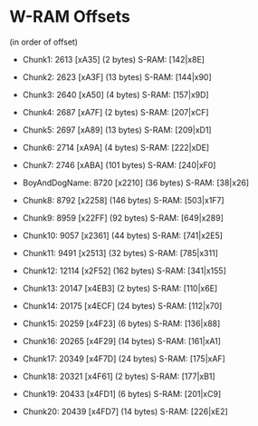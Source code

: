 ﻿# W-RAM Offsets

(in order of offset)

* Chunk1: 2613 [xA35] (2 bytes)          S-RAM: [142|x8E]
* Chunk2: 2623 [xA3F] (13 bytes)         S-RAM: [144|x90]
* Chunk3: 2640 [xA50] (4 bytes)          S-RAM: [157|x9D]
* Chunk4: 2687 [xA7F] (2 bytes)          S-RAM: [207|xCF]
* Chunk5: 2697 [xA89] (13 bytes)         S-RAM: [209|xD1]
* Chunk6: 2714 [xA9A] (4 bytes)          S-RAM: [222|xDE]
* Chunk7: 2746 [xABA] (101 bytes)        S-RAM: [240|xF0]
* BoyAndDogName: 8720 [x2210] (36 bytes) S-RAM: [38|x26]

* Chunk8: 8792 [x2258] (146 bytes)       S-RAM: [503|x1F7]
* Chunk9: 8959 [x22FF] (92 bytes)        S-RAM: [649|x289]
* Chunk10: 9057 [x2361] (44 bytes)       S-RAM: [741|x2E5]
* Chunk11: 9491 [x2513] (32 bytes)       S-RAM: [785|x311]

* Chunk12: 12114 [x2F52] (162 bytes)     S-RAM: [341|x155]

* Chunk13: 20147 [x4EB3] (2 bytes)       S-RAM: [110|x6E]
* Chunk14: 20175 [x4ECF] (24 bytes)      S-RAM: [112|x70]
* Chunk15: 20259 [x4F23] (6 bytes)       S-RAM: [136|x88]

* Chunk16: 20265 [x4F29] (14 bytes)      S-RAM: [161|xA1]
* Chunk17: 20349 [x4F7D] (24 bytes)      S-RAM: [175|xAF]
* Chunk18: 20321 [x4F61] (2 bytes)       S-RAM: [177|xB1]
* Chunk19: 20433 [x4FD1] (6 bytes)       S-RAM: [201|xC9]
* Chunk20: 20439 [x4FD7] (14 bytes)      S-RAM: [226|xE2]